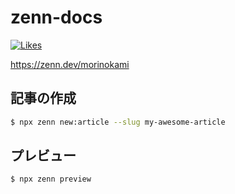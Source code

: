 # zenn-docs

[![Likes](https://badgen.org/img/zenn/morinokami/likes?style=flat)](https://zenn.dev/morinokami)

https://zenn.dev/morinokami

## 記事の作成

```sh
$ npx zenn new:article --slug my-awesome-article
```

## プレビュー

```sh
$ npx zenn preview
```
